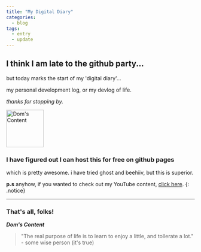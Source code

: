 ```yaml
---
title: "My Digital Diary"
categories:
  - blog
tags:
  - entry
  - update
---
```

## I think I am late to the github party...<br/>

but today marks the start of my 'digital diary'...

my personal development log, or my devlog of life.

*thanks for stopping by.*

<img src="/assets/bio-photo.jpeg" alt="Dom's Content" style="height: 100px; width:100px;"/>

### I have figured out I can host this for free on github pages<br/>

which is pretty awesome. i have tried ghost and beehiiv, but this is superior.

  **p.s** anyhow, if you wanted to check out my YouTube content, [click here](https://youtube.com/@doms-content). 
  {: .notice}

---

### That's all, folks!

_**Dom's Content**_

> "The real purpose of life is to learn to enjoy a little, and tollerate a lot." - some wise person (it's true)
